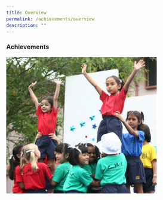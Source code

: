 ```yaml
---
title: Overview
permalink: /achievements/overview
description: ""
---
```

### Achievements 

<img src="/images/achievements.jpeg" 
     style="width:80%">
